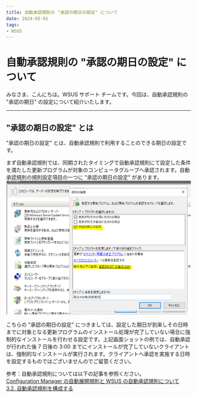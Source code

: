 ```yaml
---
title: 自動承認規則の "承認の期日の設定" について
date: 2024-05-01
tags:
- WSUS
---
```



# 自動承認規則の "承認の期日の設定" について
みなさま、こんにちは。WSUS サポート チームです。今回は、自動承認規則の "承認の期日" の設定について紹介いたします。  

---

## "承認の期日の設定" とは  
"承認の期日の設定" とは、自動承認規則で利用することのできる期日の設定です。  

まず自動承認規則では、同期されたタイミングで自動承認規則にて設定した条件を満たした更新プログラムが対象のコンピュータグループへ承認されます。自動承認規則の規則設定項目の一つに "承認の期日の設定" があります。  
![](2024-05-01_01/2024-05-01_01_1.png)

こちらの "承認の期日の設定" につきましては、設定した期日が到来しその日時までに対象となる更新プログラムのインストール処理が完了していない場合に強制的なインストールを行わせる設定です。上記画面ショットの例では、自動承認が行われた後 7 日後の 3:00 までにインストールが完了していないクライアントは、強制的なインストールが実行されます。クライアントへ承認を実施する日時を設定するものではございませんのでご留意ください。  

参考：自動承認規則については以下の記事を参照ください。  
[Configuration Manager の自動展開規則と WSUS の自動承認規則について](https://jpmem.github.io/blog/mecm/20220426_01/)   
[3.2. 自動承認規則を構成する](https://learn.microsoft.com/ja-jp/windows-server/administration/windows-server-update-services/deploy/3-approve-and-deploy-updates-in-wsus#32-configure-auto-approval-rules)   
